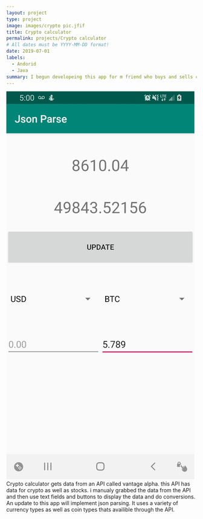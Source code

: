```yaml
---
layout: project
type: project
image: images/crypto pic.jfif
title: Crypto calculator
permalink: projects/Crypto calculator
# All dates must be YYYY-MM-DD format!
date: 2019-07-01
labels:
  - Andorid
  - Java
summary: I begun developeing this app for m friend who buys and sells cryto to people in hawaii that dont have access to the exchanges. 
---
```


<div class="ui small rounded images">
  
</div>
<img class="ui medium right floated rounded image" src="../images/cryptoPic1.jpg">
Crypto calculator gets data from an API called vantage alpha. this API has data for crypto as well as stocks. i manualy grabbed the data from the API and then use text fields and buttons to display the data and do conversions. An update to this app will implement json parsing. It uses a variety of currency types as well as coin types thats availible through the API.






